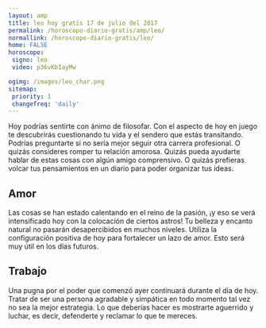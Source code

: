 ```yaml
---
layout: amp
title: leo hoy gratis 17 de julio del 2017 
permalink: /horoscopo-diario-gratis/amp/leo/
normallink: /horoscopo-diario-gratis/leo/
home: FALSE
horoscopo:
 signo: leo
 video: p36vKbIayMw

ogimg: /images/leo_char.png
sitemap:
 priority: 1
 changefreq: 'daily'
---
```



Hoy podrías sentirte con ánimo de filosofar. Con el aspecto de hoy en juego te descubrirás cuestionando tu vida y el sendero que estás transitando. Podrías preguntarte si no sería mejor seguir otra carrera profesional. O quizás consideres romper tu relación amorosa. Quizás pueda ayudarte hablar de estas cosas con algún amigo comprensivo. O quizás prefieras volcar tus pensamientos en un diario para poder organizar tus ideas.

## Amor

Las cosas se han estado calentando en el reino de la pasión, ¡y eso se verá intensificado hoy con la colocación de ciertos astros! Tu belleza y encanto natural no pasarán desapercibidos en muchos niveles. Utiliza la configuración positiva de hoy para fortalecer un lazo de amor. Esto será muy útil en los días futuros.

## Trabajo

Una pugna por el poder que comenzó ayer continuará durante el día de hoy. Tratar de ser una persona agradable y simpática en todo momento tal vez no sea la mejor estrategia. Lo que deberías hacer es mostrarte aguerrido y luchar, es decir, defenderte y reclamar lo que te mereces.